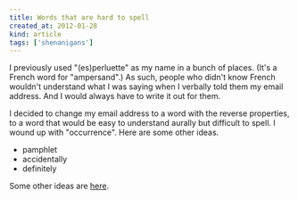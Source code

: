 ```yaml
---
title: Words that are hard to spell
created_at: 2012-01-28
kind: article
tags: ['shenanigans']
---
```

I previously used "(es)perluette" as my name in a bunch of places. (It's a
French word for "ampersand".) As such, people who didn't know French wouldn't
understand what I was saying when I verbally told them my email address. And
I would always have to write it out for them.

I decided to change my email address to a word with the reverse properties,
to a word that would be easy to understand aurally but difficult to spell.
I wound up with "occurrence". Here are some other ideas.

* pamphlet
* accidentally
* definitely

Some other ideas are [here](http://marvin.cs.uidaho.edu/misspell.html).

